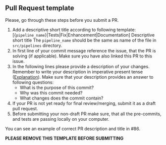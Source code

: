 ## Pull Request template
Please, go through these steps before you submit a PR.

1. Add a descriptive short title according to following template:
    [{`pipeline_name`}|Tests|Fix|Enhancement|Documentation] Descriptive short title
    The `pipeline_name` should be the same as name of the file in `src/pipelines` directory.
2. In first line of your commit message reference the issue, that the PR is solving (if applicable). Make sure you have also linked this PR to this issue.
3. In the following lines please provide a description of your changes. Remember to write your description in imperative present tense ([Explanation](https://stackoverflow.com/questions/3580013/should-i-use-past-or-present-tense-in-git-commit-messages)). Make sure that your description provides an answer to following questions:
    - What is the purpose of this commit?
    - Why was this commit needed?
    - What changes does the commit contain?
4. If your PR is not yet ready for final review/merging, submit it as a draft pull request.
5. Before submitting your non-draft PR make sure, that all the pre-commits, and tests are passing locally on your computer.

You can see an example of correct PR description and title in #86.

**PLEASE REMOVE THIS TEMPLATE BEFORE SUBMITTING**
